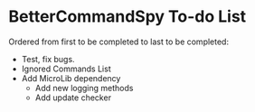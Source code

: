 # BetterCommandSpy To-do List
Ordered from first to be completed to last to be completed:
* Test, fix bugs.
* Ignored Commands List
* Add MicroLib dependency
    * Add new logging methods
    * Add update checker